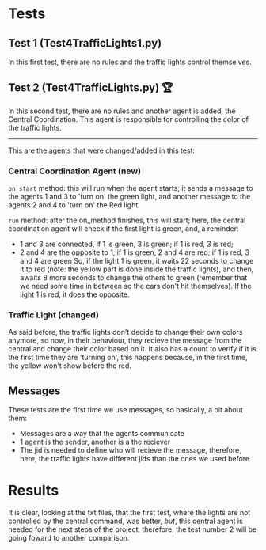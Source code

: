 # Tests
## Test 1 (Test4TrafficLights1.py)
In this first test, there are no rules and the traffic lights control themselves.

## Test 2 (Test4TrafficLights.py) 🏆
In this second test, there are no rules and another agent is added, the Central Coordination.
This agent is responsible for controlling the color of the traffic lights.

---

This are the agents that were changed/added in this test:

### Central Coordination Agent (new)
`on_start` method: this will run when the agent starts; it sends a message to the agents 1 and 3 to 'turn on' the green light, and another message to the agents 2 and 4 to 'turn on' the Red light.

`run` method: after the on_method finishes, this will start; here, the central coordination agent will check if the first light is green, and, a reminder:
- 1 and 3 are connected, if 1 is green, 3 is green; if 1 is red, 3 is red; 
- 2 and 4 are the opposite to 1, if 1 is green, 2 and 4 are red; if 1 is red, 3 and 4 are green
So, if the light 1 is green, it waits 22 seconds to change it to red (note: the yellow part is done inside the traffic lights), and then, awaits 8 more seconds to change the others to green (remember that we need some time in between so the cars don't hit themselves).
If the light 1 is red, it does the opposite.

### Traffic Light (changed)
As said before, the traffic lights don't decide to change their own colors anymore, so now, in their behaviour, they recieve the message from the central and change their color based on it. It also has a count to verify if it is the first time they are 'turning on', this happens because, in the first time, the yellow won't show before the red.

## Messages
These tests are the first time we use messages, so basically, a bit about them:
- Messages are a way that the agents communicate
- 1 agent is the sender, another is a the reciever
- The jid is needed to define who will recieve the message, therefore, here, the traffic lights have different jids than the ones we used before

# Results
It is clear, looking at the txt files, that the first test, where the lights 
are not controlled by the central command, was better, *but*, this central 
agent is needed for the next steps of the project, therefore, the test number 
2 will be going foward to another comparison.
